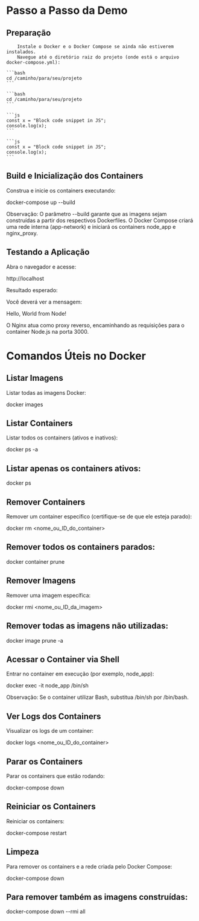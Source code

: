 # Passo a Passo da Demo

## Preparação

```
    Instale o Docker e o Docker Compose se ainda não estiverem instalados.
    Navegue até o diretório raiz do projeto (onde está o arquivo docker-compose.yml):
```

    ```bash
    cd /caminho/para/seu/projeto
    ```

    ```bash
    cd /caminho/para/seu/projeto
    ```

    ```js
    const x = "Block code snippet in JS";
    console.log(x);
    ```

    ```js
    const x = "Block code snippet in JS";
    console.log(x);
    ```

## Build e Inicialização dos Containers

Construa e inicie os containers executando:

docker-compose up --build

Observação:
O parâmetro --build garante que as imagens sejam construídas a partir dos respectivos Dockerfiles. O Docker Compose criará uma rede interna (app-network) e iniciará os containers node_app e nginx_proxy.


## Testando a Aplicação

Abra o navegador e acesse:

http://localhost


Resultado esperado:

Você deverá ver a mensagem:

Hello, World from Node!

O Nginx atua como proxy reverso, encaminhando as requisições para o container Node.js na porta 3000.



# Comandos Úteis no Docker

## Listar Imagens

Listar todas as imagens Docker:

docker images

## Listar Containers

Listar todos os containers (ativos e inativos):

docker ps -a

## Listar apenas os containers ativos:

docker ps

## Remover Containers

Remover um container específico (certifique-se de que ele esteja parado):

docker rm <nome_ou_ID_do_container>

## Remover todos os containers parados:

docker container prune

## Remover Imagens
Remover uma imagem específica:

docker rmi <nome_ou_ID_da_imagem>

## Remover todas as imagens não utilizadas:

docker image prune -a

## Acessar o Container via Shell

Entrar no container em execução (por exemplo, node_app):

docker exec -it node_app /bin/sh

Observação:
Se o container utilizar Bash, substitua /bin/sh por /bin/bash.

## Ver Logs dos Containers

Visualizar os logs de um container:

docker logs <nome_ou_ID_do_container>

## Parar os Containers

Parar os containers que estão rodando:

docker-compose down

## Reiniciar os Containers

Reiniciar os containers:

docker-compose restart


## Limpeza

Para remover os containers e a rede criada pelo Docker Compose:

docker-compose down


## Para remover também as imagens construídas:

docker-compose down --rmi all
